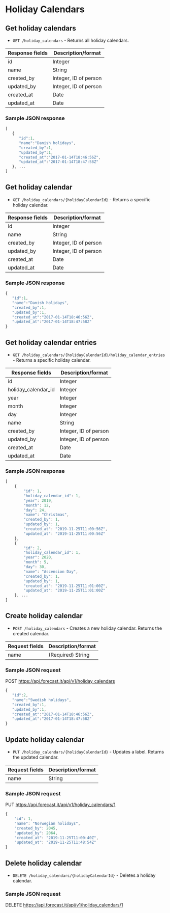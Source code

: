 # Holiday Calendars

## Get holiday calendars

* `GET /holiday_calendars` - Returns all holiday calendars.

|Response fields | Description/format|
|------------ | -------------|
|id | Integer|
|name | String|
|created_by | Integer, ID of person|
|updated_by | Integer, ID of person|
|created_at | Date|
|updated_at | Date|

### Sample JSON response
```javascript
[
   {
      "id":1,
      "name":"Danish holidays",
      "created_by":1,
      "updated_by":1,
      "created_at":"2017-01-14T18:46:56Z",
      "updated_at":"2017-01-14T18:47:58Z"
   }, ...
]
```

## Get holiday calendar

* `GET /holiday_calendars/{holidayCalendarId}` - Returns a specific holiday calendar.

|Response fields | Description/format|
|------------ | -------------|
|id | Integer|
|name | String|
|created_by | Integer, ID of person|
|updated_by | Integer, ID of person|
|created_at | Date|
|updated_at | Date|

### Sample JSON response
```javascript
{
   "id":1,
   "name":"Danish holidays",
   "created_by":1,
   "updated_by":1,
   "created_at":"2017-01-14T18:46:56Z",
   "updated_at":"2017-01-14T18:47:58Z"
}
```

## Get holiday calendar entries

* `GET /holiday_calendars/{holidayCalendarId}/holiday_calendar_entries` - Returns a specific holiday calendar.

|Response fields | Description/format|
|------------ | -------------|
|id | Integer|
|holiday_calendar_id | Integer|
|year | Integer|
|month | Integer|
|day | Integer|
|name | String|
|created_by | Integer, ID of person|
|updated_by | Integer, ID of person|
|created_at | Date|
|updated_at | Date|

### Sample JSON response
```javascript
[
    {
        "id": 1,
        "holiday_calendar_id": 1,
        "year": 2019,
        "month": 12,
        "day": 24,
        "name": "Christmas",
        "created_by": 1,
        "updated_by": 1,
        "created_at": "2019-11-25T11:00:56Z",
        "updated_at": "2019-11-25T11:00:56Z"
    },
    {
        "id": 2,
        "holiday_calendar_id": 1,
        "year": 2020,
        "month": 5,
        "day": 30,
        "name": "Ascension Day",
        "created_by": 1,
        "updated_by": 1,
        "created_at": "2019-11-25T11:01:00Z",
        "updated_at": "2019-11-25T11:01:00Z"
    }, ...
]
```

## Create holiday calendar

* `POST /holiday_calendars` - Creates a new holiday calendar. Returns the created calendar.

|Request fields | Description/format|
|------------ | -------------|
|name | (Required) String|

### Sample JSON request
POST https://api.forecast.it/api/v1/holiday_calendars

```javascript
{
   "id":2,
   "name":"Swedish holidays",
   "created_by":1,
   "updated_by":1,
   "created_at":"2017-01-14T18:46:56Z",
   "updated_at":"2017-01-14T18:47:58Z"
}
```

## Update holiday calendar

* `PUT /holiday_calendars/{holidayCalendarId}` - Updates a label. Returns the updated calendar.

|Request fields | Description/format|
|------------ | -------------|
|name | String|

### Sample JSON request
PUT https://api.forecast.it/api/v1/holiday_calendars/1

```javascript
{
    "id": 1,
    "name": "Norwegian holidays",
    "created_by": 2045,
    "updated_by": 2064,
    "created_at": "2019-11-25T11:00:40Z",
    "updated_at": "2019-11-25T11:48:54Z"
}
```

## Delete holiday calendar

* `DELETE /holiday_calendars/{holidayCalendarId}` - Deletes a holiday calendar.

### Sample JSON request
DELETE https://api.forecast.it/api/v1/holiday_calendars/1